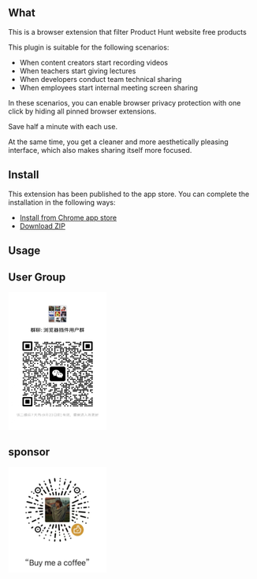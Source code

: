 ## What
This is a browser extension that filter Product Hunt website free products

This plugin is suitable for the following scenarios:

- When content creators start recording videos
- When teachers start giving lectures
- When developers conduct team technical sharing
- When employees start internal meeting screen sharing

In these scenarios, you can enable browser privacy protection with one click by hiding all pinned browser extensions.

Save half a minute with each use.

At the same time, you get a cleaner and more aesthetically pleasing interface, which also makes sharing itself more focused.

## Install

This extension has been published to the app store.
You can complete the installation in the following ways:
- [Install from Chrome app store](https://chromewebstore.google.com/detail/up-mode/maiiinianakmklepgbpffmgmhpnoniem?hl=zh-CN&utm_source=ext_sidebar)
- [Download ZIP](https://github.com/cunzaizhuyi/up-mode-extension/raw/main/extension.zip)

## Usage

## User Group

<img src="https://github.com/cunzaizhuyi/up-mode-extension/raw/main/wx-group2.jpg" width="200" height="280">

## sponsor

<img src="https://github.com/cunzaizhuyi/up-mode-extension/raw/main/coffee.jpg" width="200" height="215">
